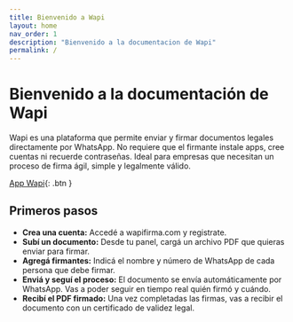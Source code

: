 ```yaml
---
title: Bienvenido a Wapi
layout: home
nav_order: 1
description: "Bienvenido a la documentacion de Wapi"
permalink: /
---
```


# Bienvenido a la documentación de Wapi
Wapi es una plataforma que permite enviar y firmar documentos legales directamente por WhatsApp. No requiere que el firmante instale apps, cree cuentas ni recuerde contraseñas. Ideal para empresas que necesitan un proceso de firma ágil, simple y legalmente válido.

[App Wapi](https://app.wapifirma.com){: .btn }

## Primeros pasos

- **Crea una cuenta:** Accedé a wapifirma.com y registrate.
- **Subí un documento:** Desde tu panel, cargá un archivo PDF que quieras enviar para firmar.
- **Agregá firmantes:** Indicá el nombre y número de WhatsApp de cada persona que debe firmar.
- **Enviá y seguí el proceso:** El documento se envía automáticamente por WhatsApp. Vas a poder seguir en tiempo real quién firmó y cuándo.
- **Recibí el PDF firmado:** Una vez completadas las firmas, vas a recibir el documento con un certificado de validez legal.